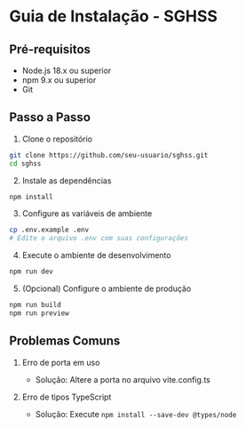 # Guia de Instalação - SGHSS

## Pré-requisitos
- Node.js 18.x ou superior
- npm 9.x ou superior
- Git

## Passo a Passo

1. Clone o repositório
```bash
git clone https://github.com/seu-usuario/sghss.git
cd sghss
```

2. Instale as dependências
```bash
npm install
```

3. Configure as variáveis de ambiente
```bash
cp .env.example .env
# Edite o arquivo .env com suas configurações
```

4. Execute o ambiente de desenvolvimento
```bash
npm run dev
```

5. (Opcional) Configure o ambiente de produção
```bash
npm run build
npm run preview
```

## Problemas Comuns

1. Erro de porta em uso
   - Solução: Altere a porta no arquivo vite.config.ts

2. Erro de tipos TypeScript
   - Solução: Execute `npm install --save-dev @types/node`
